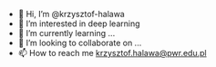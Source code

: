 - 👋 Hi, I’m @krzysztof-halawa
- 👀 I’m interested in deep learning
- 🌱 I’m currently learning ...
- 💞️ I’m looking to collaborate on ...
- 📫 How to reach me krzysztof.halawa@pwr.edu.pl

<!---
krzysztof-halawa/krzysztof-halawa is a ✨ special ✨ repository because its `README.md` (this file) appears on your GitHub profile.
You can click the Preview link to take a look at your changes.
--->
